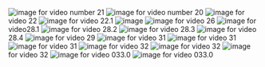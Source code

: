 ![image](https://github.com/ManishKumar-ar/random/assets/134220511/4d3daf61-88b4-432b-8fa0-0dd1803c3173)
for video number 21 
![image](https://github.com/ManishKumar-ar/random/assets/134220511/60465999-2f31-4566-bbce-a11296b9c17e)
for video number 20
![image](https://github.com/ManishKumar-ar/random/assets/134220511/adfcba07-4580-4b65-b75c-6bd063ea1e04)
for video 22
![image](https://github.com/ManishKumar-ar/random/assets/134220511/46966040-eb0e-43da-8eb6-f678d8f257e4)
for video 22.1
![image](https://github.com/ManishKumar-ar/random/assets/134220511/935dcf0f-f6f8-4167-a46a-609d2e726758)
![image](https://github.com/ManishKumar-ar/random/assets/134220511/a0623760-7ff3-4fdc-954d-e34102c25c32)
for video 26
![image](https://github.com/ManishKumar-ar/random/assets/134220511/519b4a6c-45fb-4e87-b870-77e7ee1a02b3)
for video28.1
![image](https://github.com/ManishKumar-ar/random/assets/134220511/db016b92-2ce6-4c81-8e25-afd77c6bcf93)
for video 28.2
![image](https://github.com/ManishKumar-ar/random/assets/134220511/94e8953f-8220-4456-8144-faff30585ccb)
for video  28.3
![image](https://github.com/ManishKumar-ar/random/assets/134220511/94e8953f-8220-4456-8144-faff30585ccb)
for video  28.4
![image](https://github.com/ManishKumar-ar/random/assets/134220511/3e5a2fc0-8dcf-4fbd-9338-8f8c8fc3ab1d)
for video 29
![image](https://github.com/ManishKumar-ar/random/assets/134220511/38bc13d6-0f3d-40df-a278-b6ff31a8b441)
for video 31
![image](https://github.com/ManishKumar-ar/random/assets/134220511/dcb0b18a-4b4b-4e5a-9fd1-f13242dbe98d)
for video 31
![image](https://github.com/ManishKumar-ar/random/assets/134220511/943ff37c-9eb2-4d94-916a-32c46b1c969a)
for video 31
![image](https://github.com/ManishKumar-ar/random/assets/134220511/8099f4be-4c72-4f1c-82e3-7d79b4d12f0a)
for video 32
![image](https://github.com/ManishKumar-ar/random/assets/134220511/499ac750-4c68-423a-967d-4ae5a84eac66)
for video 32
![image](https://github.com/ManishKumar-ar/random/assets/134220511/811709d8-f966-438d-baf0-87ecdccdba95)
for video 32
![image](https://github.com/ManishKumar-ar/random/assets/134220511/64ec18c0-d523-43b8-b3f1-90288b86219e)
for video 033.0 
![image](https://github.com/ManishKumar-ar/random/assets/134220511/fcebf561-2f07-4186-9fe8-5497228b4960)
for video 033.0 




